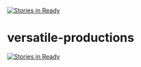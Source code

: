 [![Stories in Ready](https://badge.waffle.io/luismetzger/versatile-productions.png?label=ready&title=Ready)](https://waffle.io/luismetzger/versatile-productions)
# versatile-productions
[![Stories in Ready](https://badge.waffle.io/luismetzger/versatile-productions.png?label=ready&title=Ready)](http://waffle.io/luismetzger/versatile-productions)
